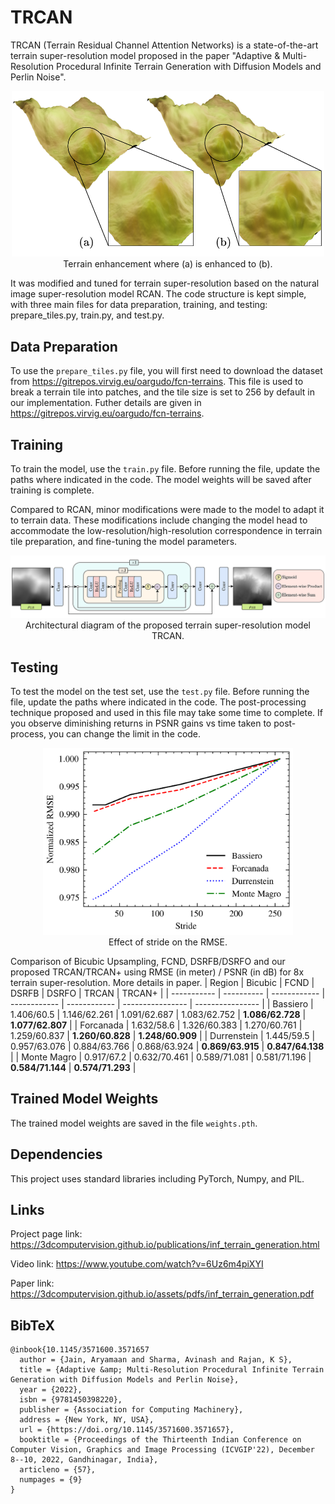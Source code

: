# TRCAN

TRCAN (Terrain Residual Channel Attention Networks) is a state-of-the-art terrain super-resolution model proposed in the paper "Adaptive & Multi-Resolution Procedural Infinite Terrain Generation with Diffusion Models and Perlin Noise".


<p align="center">
<img src=".\figures\terrain_sr.png" width="500" /><br/>
Terrain enhancement where (a) is enhanced to (b).  
</p>


It was modified and tuned for terrain super-resolution based on the natural image super-resolution model RCAN. The code structure is kept simple, with three main files for data preparation, training, and testing: prepare_tiles.py, train.py, and test.py.

## Data Preparation
To use the `prepare_tiles.py` file, you will first need to download the dataset from https://gitrepos.virvig.eu/oargudo/fcn-terrains. This file is used to break a terrain tile into patches, and the tile size is set to 256 by default in our implementation. Futher details are given in https://gitrepos.virvig.eu/oargudo/fcn-terrains.

## Training
To train the model, use the `train.py` file. Before running the file, update the paths where indicated in the code. The model weights will be saved after training is complete.

Compared to RCAN, minor modifications were made to the model to adapt it to terrain data. These modifications include changing the model head to accommodate the low-resolution/high-resolution correspondence in terrain tile preparation, and fine-tuning the model parameters.

<p align="center">
<img src="./figures/trcan.png" width="700" /><br/>
Architectural diagram of the proposed terrain super-resolution model TRCAN.
</p>

## Testing
To test the model on the test set, use the `test.py` file. Before running the file, update the paths where indicated in the code. The post-processing technique proposed and used in this file may take some time to complete. If you observe diminishing returns in PSNR gains vs time taken to post-process, you can change the limit in the code.

<p align="center">
<img src="./figures/sr_loss.png" width="400" /><br/>
Effect of stride on the RMSE.
</p>



Comparison of Bicubic Upsampling, FCND, DSRFB/DSRFO and our proposed TRCAN/TRCAN+ using RMSE (in meter) / PSNR (in dB) for 8x terrain super-resolution. More details in paper.
| Region      | Bicubic    | FCND         | DSRFB        | DSRFO        | TRCAN            | TRCAN+           |
| ----------- | ---------- | ------------ | ------------ | ------------ | ---------------- | ---------------- |
| Bassiero    | 1.406/60.5 | 1.146/62.261 | 1.091/62.687 | 1.083/62.752 | **1.086/62.728** | **1.077/62.807** |
| Forcanada   | 1.632/58.6 | 1.326/60.383 | 1.270/60.761 | 1.259/60.837 | **1.260/60.828** | **1.248/60.909** |
| Durrenstein | 1.445/59.5 | 0.957/63.076 | 0.884/63.766 | 0.868/63.924 | **0.869/63.915** | **0.847/64.138** |
| Monte Magro | 0.917/67.2 | 0.632/70.461 | 0.589/71.081 | 0.581/71.196 | **0.584/71.144** | **0.574/71.293** |



## Trained Model Weights
The trained model weights are saved in the file `weights.pth`.

## Dependencies
This project uses standard libraries including PyTorch, Numpy, and PIL.


## Links

Project page link: https://3dcomputervision.github.io/publications/inf_terrain_generation.html

Video link: https://www.youtube.com/watch?v=6Uz6m4piXYI

Paper link: https://3dcomputervision.github.io/assets/pdfs/inf_terrain_generation.pdf

## BibTeX

```
@inbook{10.1145/3571600.3571657
  author = {Jain, Aryamaan and Sharma, Avinash and Rajan, K S},
  title = {Adaptive &amp; Multi-Resolution Procedural Infinite Terrain Generation with Diffusion Models and Perlin Noise},
  year = {2022},
  isbn = {9781450398220},
  publisher = {Association for Computing Machinery},
  address = {New York, NY, USA},
  url = {https://doi.org/10.1145/3571600.3571657},
  booktitle = {Proceedings of the Thirteenth Indian Conference on Computer Vision, Graphics and Image Processing (ICVGIP'22), December 8--10, 2022, Gandhinagar, India},
  articleno = {57},
  numpages = {9}
}
```
